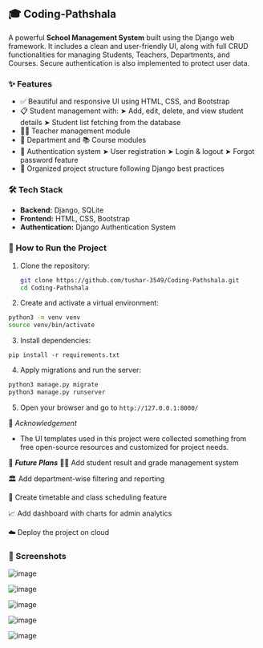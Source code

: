 ## 🎓 Coding-Pathshala

A powerful **School Management System** built using the Django web framework. It includes a clean and user-friendly UI, along with full CRUD functionalities for managing Students, Teachers, Departments, and Courses. Secure authentication is also implemented to protect user data.

### ✨ Features

- ✅ Beautiful and responsive UI using HTML, CSS, and Bootstrap
- 📋 Student management with:
  ➤ Add, edit, delete, and view student details
  ➤ Student list fetching from the database
- 👨‍🏫 Teacher management module
- 🏢 Department and 📚 Course modules
- 🔐 Authentication system 
  ➤ User registration
  ➤ Login & logout
  ➤ Forgot password feature
- 📂 Organized project structure following Django best practices

### 🛠️ Tech Stack

- **Backend:** Django, SQLite
- **Frontend:** HTML, CSS, Bootstrap
- **Authentication:** Django Authentication System

### 🚀 How to Run the Project

1. Clone the repository:
   ```bash
   git clone https://github.com/tushar-3549/Coding-Pathshala.git
   cd Coding-Pathshala
   ```

2. Create and activate a virtual environment:
  ```bash
  python3 -m venv venv
  source venv/bin/activate
  ```

3. Install dependencies:

  `pip install -r requirements.txt`

4. Apply migrations and run the server:
  ```bash
  python3 manage.py migrate
  python3 manage.py runserver
  ```

5. Open your browser and go to `http://127.0.0.1:8000/`

🙏 *Acknowledgement*

- The UI templates used in this project were collected something from free open-source resources and customized for project needs.

🔮 ***Future Plans***
  🧑‍🎓 Add student result and grade management system
  
  🏛️ Add department-wise filtering and reporting
  
  📅 Create timetable and class scheduling feature
  
  📈 Add dashboard with charts for admin analytics
  
  ☁️ Deploy the project on cloud

### 📸 Screenshots
![image](https://github.com/user-attachments/assets/4c248763-d25b-4f68-b892-a6dce1f08bb2)

![image](https://github.com/user-attachments/assets/7df388dd-fd2e-441c-b7d0-0f29492ac096)

![image](https://github.com/user-attachments/assets/8d0b7fd3-4f76-472e-a353-65beab4e8ef5)

![image](https://github.com/user-attachments/assets/8033c769-2392-454e-9d59-105e7c8ea97e)

![image](https://github.com/user-attachments/assets/274a4ccf-ffd4-44a0-bba3-9fdb69106d0a)
